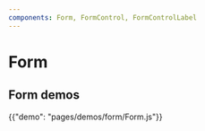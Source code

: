 ```yaml
---
components: Form, FormControl, FormControlLabel
---
```


# Form

## Form demos

{{"demo": "pages/demos/form/Form.js"}}
